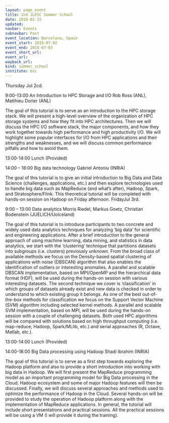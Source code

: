 ```yaml
---
layout: page_event
title: 2nd JLESC Summer School
date: 2016-02-15
updated:
navbar: Events
subnavbar: Past
event_location: Barcelona, Spain
event_start: 2015-07-02
event_end: 2015-07-03
event_short_url:
event_url:
wayback_url:
kind: summer_school
institute: bsc
---
```


Thursday Jul 2cd.

9:00-13:00 An Introduction to HPC Storage and I/O
Rob Ross (ANL), Matthieu Dorier (ANL)

The goal of this tutorial is to serve as an introduction to the HPC storage stack. We will present a high-level overview of the organization of HPC storage systems and how they fit into HPC architectures. Then we will discuss the HPC I/O software stack, the major components, and how they work together towards high performance and high productivity I/O. We will highlight some popular interfaces for I/O from HPC applications and their strengths and weaknesses, and we will discuss common performance pitfalls and how to avoid them.

13:00-14:00 Lunch (Provided)

14:00 – 18:00 Big data technology
Gabriel Antoniu (INRIA)

The goal of this tutorial is to give an initial introduction to Big Data and Data Science (challenges, applications, etc.) and then explore technologies used to handle big data such as MapReduce (and what’s after), Hadoop, Spark, and Stratosphere/Flink. This theoretical tutorial will be completed with hands-on session on Hadoop on Friday afternoon.
FridayJul 3rd.

9:00 – 13:00 Data analytics
Morris Riedel, Markus Goetz, Christian Bodenstein (JUELICH/UoIceland)

The goal of this tutorial is to introduce participants to two concrete and widely used data analytics techniques for analyzing ‘big data’ for scientific and engineering applications. After a brief introduction to the general approach of using machine learning, data mining, and statistics in data analytics, we start with the ‘clustering’ technique that partitions datasets into subgroups (i.e. clusters) previously unknown. From the broad class of available methods we focus on the Density-based spatial clustering of applications with noise (DBSCAN) algorithm that also enables the identification of outliers or interesting anomalies. A parallel and scalable DBSCAN implementation, based on MPI/OpenMP and the hierarchical data format (HDF), will be used during the hands-on session with various interesting datasets. The second technique we cover is ‘classification’ in which groups of datasets already exist and new data is checked in order to understand to which existing group it belongs. As one of the best out-of-the-box methods for classification we focus on the Support Vector Machine (SVM) algorithm including selected kernel methods. A parallel and scalable SVM implementation, based on MPI, will be used during the hands-on session with a couple of challenging datasets. Both used HPC algorithms will be compared with solutions based on high throughput computing (i.e. map-reduce, Hadoop, Spark/MLlib, etc.) and serial approaches (R, Octave, Matlab, etc.).

13:00-14:00 Lunch (Provided)

14:00-18:00 Big Data processing using Hadoop
Shadi Ibrahim (INRIA)

The goal of this tutorial is to serve as a first step towards exploring the Hadoop platform and also to provide a short introduction into working with big data in Hadoop. We will first present the MapReduce programming model as an important programming model for Big Data processing in the Cloud. Hadoop ecosystem and some of major Hadoop features will then be discussed. Finally, we will discuss several approaches and methods used to optimize the performance of Hadoop in the Cloud. Several hands-on will be provided to study the operation of Hadoop platform along with the implementation of MapReduce applications. In general, the tutorial will include short presentations and practical sessions. All the practical sessions will be using a VM (I will provide it during the training).